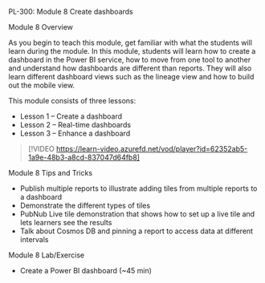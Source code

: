 

PL-300: Module 8 Create dashboards 

Module 8 Overview 

As you begin to teach this module, get familiar with what the students will learn during the module. In this module, students will learn how to create a dashboard in the Power BI service, how to move from one tool to another and understand how dashboards are different than reports. They will also learn different dashboard views such as the lineage view and how to build out the mobile view. 

This module consists of three lessons: 

- Lesson 1 – Create a dashboard 
- Lesson 2 – Real-time dashboards 
- Lesson 3 – Enhance a dashboard 

>[!VIDEO https://learn-video.azurefd.net/vod/player?id=62352ab5-1a9e-48b3-a8cd-837047d64fb8] 

Module 8 Tips and Tricks 

- Publish multiple reports to illustrate adding tiles from multiple reports to a dashboard 
- Demonstrate the different types of tiles  
- PubNub Live tile demonstration that shows how to set up a live tile and lets learners see the results 
- Talk about Cosmos DB and pinning a report to access data at different intervals 

Module 8 Lab/Exercise 

- Create a Power BI dashboard (~45 min) 
